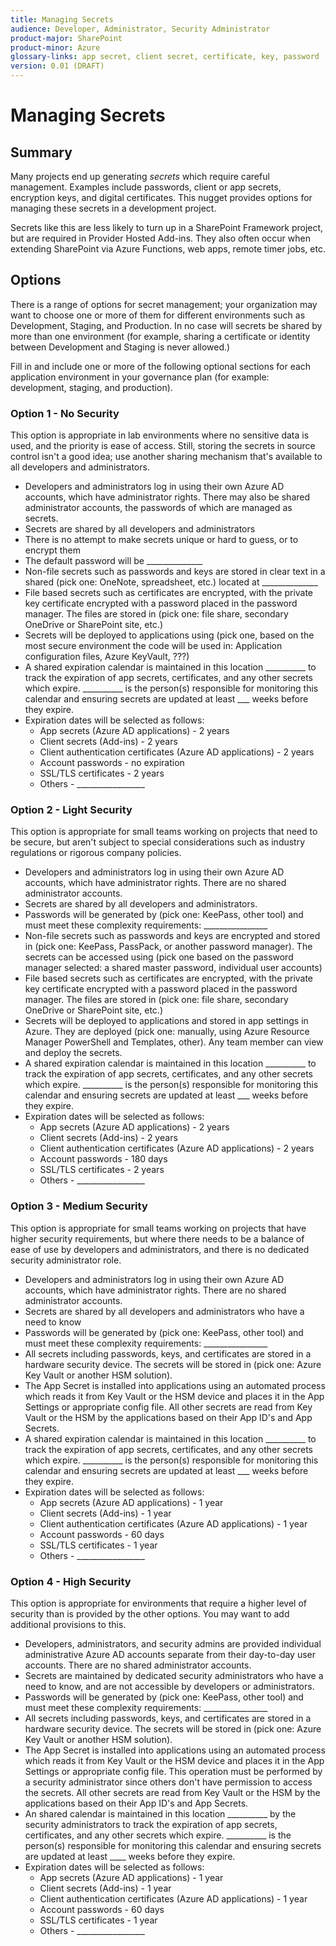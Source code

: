 ```yaml
---
title: Managing Secrets
audience: Developer, Administrator, Security Administrator
product-major: SharePoint
product-minor: Azure
glossary-links: app secret, client secret, certificate, key, password
version: 0.01 (DRAFT)
---
```


# Managing Secrets

## Summary

Many projects end up generating _secrets_ which require careful management. Examples include passwords, client or app secrets, encryption keys, and digital certificates. This nugget provides options for managing these secrets in a development project.

Secrets like this are less likely to turn up in a SharePoint Framework project, but are required in Provider Hosted Add-ins. They also often occur when extending SharePoint via Azure Functions, web apps, remote timer jobs, etc.

## Options

There is a range of options for secret management; your organization may want to choose one or more of them for different environments such as Development, Staging, and Production. In no case will secrets be shared by more than one environment (for example, sharing a certificate or identity between Development and Staging is never allowed.)

Fill in and include one or more of the following optional sections for each application environment in your governance plan (for example: development, staging, and production).

### Option 1 - No Security

This option is appropriate in lab environments where no sensitive data is used, and the priority is ease of access. Still, storing the secrets in source control isn't a good idea; use another sharing mechanism that's available to all developers and administrators.

* Developers and administrators log in using their own Azure AD accounts, which have administrator rights. There may also be shared administrator accounts, the passwords of which are managed as secrets.
* Secrets are shared by all developers and administrators
* There is no attempt to make secrets unique or hard to guess, or to encrypt them
* The default password will be ______________
* Non-file secrets such as passwords and keys are stored in clear text in a shared (pick one: OneNote, spreadsheet, etc.) located at ______________
* File based secrets such as certificates are encrypted, with the private key certificate encrypted with a password placed in the password manager. The files are stored in (pick one: file share, secondary OneDrive or SharePoint site, etc.)
* Secrets will be deployed to applications using (pick one, based on the most secure environment the code will be used in: Application configuration files, Azure KeyVault, ???)
* A shared expiration calendar is maintained in this location __________ to track the expiration of app secrets, certificates, and any other secrets which expire. __________ is the person(s) responsible for monitoring this calendar and ensuring secrets are updated at least ___ weeks before they expire.
* Expiration dates will be selected as follows:
  - App secrets (Azure AD applications) - 2 years
  - Client secrets (Add-ins) - 2 years
  - Client authentication certificates (Azure AD applications) - 2 years
  - Account passwords - no expiration
  - SSL/TLS certificates - 2 years
  - Others - _________________

### Option 2 - Light Security

This option is appropriate for small teams working on projects that need to be secure, but aren't subject to special considerations such as industry regulations or rigorous company policies.

* Developers and administrators log in using their own Azure AD accounts, which have administrator rights. There are no shared administrator accounts.
* Secrets are shared by all developers and administrators.
* Passwords will be generated by (pick one: KeePass, other tool) and must meet these complexity requirements: ________________
* Non-file secrets such as passwords and keys are encrypted and stored in (pick one: KeePass, PassPack, or another password manager). The secrets can be accessed using (pick one based on the password manager selected: a shared master password, individual user accounts)
* File based secrets such as certificates are encrypted, with the private key certificate encrypted with a password placed in the password manager. The files are stored in (pick one: file share, secondary OneDrive or SharePoint site, etc.)
* Secrets will be deployed to applications and stored in app settings in Azure. They are deployed (pick one: manually, using Azure Resource Manager PowerShell and Templates, other). Any team member can view and deploy the secrets.
* A shared expiration calendar is maintained in this location __________ to track the expiration of app secrets, certificates, and any other secrets which expire. __________ is the person(s) responsible for monitoring this calendar and ensuring secrets are updated at least ___ weeks before they expire.
* Expiration dates will be selected as follows:
  - App secrets (Azure AD applications) - 2 years
  - Client secrets (Add-ins) - 2 years
  - Client authentication certificates (Azure AD applications) - 2 years
  - Account passwords - 180 days
  - SSL/TLS certificates - 2 years
  - Others - _________________

### Option 3 - Medium Security

This option is appropriate for small teams working on projects that have higher security requirements, but where there needs to be a balance of ease of use by developers and administrators, and there is no dedicated security administrator role.

* Developers and administrators log in using their own Azure AD accounts, which have administrator rights. There are no shared administrator accounts.
* Secrets are shared by all developers and administrators who have a need to know
* Passwords will be generated by (pick one: KeePass, other tool) and must meet these complexity requirements: ________________
* All secrets including passwords, keys, and certificates are stored in a hardware security device. The secrets will be stored in (pick one: Azure Key Vault or another HSM solution).
* The App Secret is installed into applications using an automated process which reads it from Key Vault or the HSM device and places it in the App Settings or appropriate config file. All other secrets are read from Key Vault or the HSM by the applications based on their App ID's and App Secrets.
* A shared expiration calendar is maintained in this location __________ to track the expiration of app secrets, certificates, and any other secrets which expire. __________ is the person(s) responsible for monitoring this calendar and ensuring secrets are updated at least ___ weeks before they expire.
* Expiration dates will be selected as follows:
  - App secrets (Azure AD applications) - 1 year
  - Client secrets (Add-ins) - 1 year
  - Client authentication certificates (Azure AD applications) - 1 year
  - Account passwords - 60 days
  - SSL/TLS certificates - 1 year
  - Others - _________________

### Option 4 - High Security

This option is appropriate for environments that require a higher level of security than is provided by the other options. You may want to add additional provisions to this.

* Developers, administrators, and security admins are provided individual administrative Azure AD accounts separate from their day-to-day user accounts. There are no shared administrator accounts.
* Secrets are maintained by dedicated security administrators who have a need to know, and are not accessible by developers or administrators.
* Passwords will be generated by (pick one: KeePass, other tool) and must meet these complexity requirements: ________________
* All secrets including passwords, keys, and certificates are stored in a hardware security device. The secrets will be stored in (pick one: Azure Key Vault or another HSM solution).
* The App Secret is installed into applications using an automated process which reads it from Key Vault or the HSM device and places it in the App Settings or appropriate config file. This operation must be performed by a security administrator since others don't have permission to access the secrets. All other secrets are read from Key Vault or the HSM by the applications based on their App ID's and App Secrets.
* An shared calendar is maintained in this location __________ by the security administrators to track the expiration of app secrets, certificates, and any other secrets which expire. __________ is the person(s) responsible for monitoring this calendar and ensuring secrets are updated at least ____ weeks before they expire.
* Expiration dates will be selected as follows:
  - App secrets (Azure AD applications) - 1 year
  - Client secrets (Add-ins) - 1 year
  - Client authentication certificates (Azure AD applications) - 1 year
  - Account passwords - 60 days
  - SSL/TLS certificates - 1 year
  - Others - _________________
